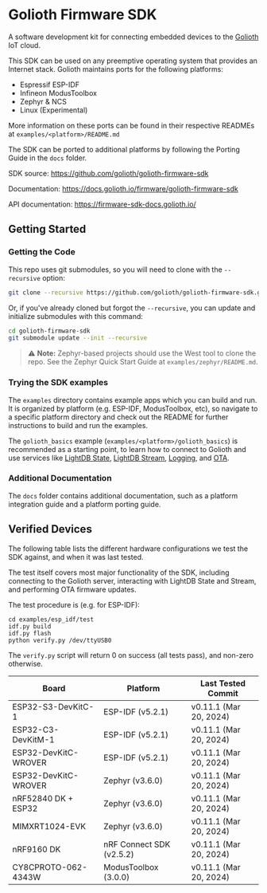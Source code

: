 # Golioth Firmware SDK

A software development kit for connecting embedded devices to the
[Golioth](https://golioth.io) IoT cloud.

This SDK can be used on any preemptive operating system that provides an
Internet stack. Golioth maintains ports for the following platforms:

* Espressif ESP-IDF
* Infineon ModusToolbox
* Zephyr & NCS
* Linux (Experimental)

More information on these ports can be found in their respective READMEs at
`examples/<platform>/README.md`

The SDK can be ported to additional platforms by following the Porting Guide in
the `docs` folder.

SDK source: https://github.com/golioth/golioth-firmware-sdk

Documentation: https://docs.golioth.io/firmware/golioth-firmware-sdk

API documentation: https://firmware-sdk-docs.golioth.io/

## Getting Started

### Getting the Code

This repo uses git submodules, so you will need to clone with the `--recursive` option:

```sh
git clone --recursive https://github.com/golioth/golioth-firmware-sdk.git -b v0.11.1
```

Or, if you've already cloned but forgot the `--recursive`, you can update and
initialize submodules with this command:

```sh
cd golioth-firmware-sdk
git submodule update --init --recursive
```


> :warning: **Note:** Zephyr-based projects should use the West tool to clone the repo. See the
Zephyr Quick Start Guide at `examples/zephyr/README.md`.

### Trying the SDK examples

The `examples` directory contains example apps which you can build and run.
It is organized by platform (e.g. ESP-IDF, ModusToolbox, etc),
so navigate to a specific platform directory and check out the README for further
instructions to build and run the examples.

The `golioth_basics` example (`examples/<platform>/golioth_basics`) is recommended
as a starting point, to learn how to connect to Golioth and use services like
[LightDB State](https://docs.golioth.io/cloud/services/lightdb),
[LightDB Stream](https://docs.golioth.io/cloud/services/lightdb-stream),
[Logging](https://docs.golioth.io/cloud/services/logging),
and [OTA](https://docs.golioth.io/cloud/services/ota).

### Additional Documentation

The `docs` folder contains additional documentation, such as a platform
integration guide and a platform porting guide.

## Verified Devices

The following table lists the different hardware configurations we test the SDK against,
and when it was last tested.

The test itself covers most major functionality of the SDK, including connecting
to the Golioth server, interacting with LightDB State and Stream, and performing
OTA firmware updates.

The test procedure is (e.g. for ESP-IDF):

```
cd examples/esp_idf/test
idf.py build
idf.py flash
python verify.py /dev/ttyUSB0
```

The `verify.py` script will return 0 on success (all tests pass), and non-zero otherwise.

| Board                | Platform                 | Last Tested Commit   |
| ---                  | ---                      | ---                  |
| ESP32-S3-DevKitC-1   | ESP-IDF (v5.2.1)         | v0.11.1 (Mar 20, 2024) |
| ESP32-C3-DevKitM-1   | ESP-IDF (v5.2.1)         | v0.11.1 (Mar 20, 2024) |
| ESP32-DevKitC-WROVER | ESP-IDF (v5.2.1)         | v0.11.1 (Mar 20, 2024) |
| ESP32-DevKitC-WROVER | Zephyr (v3.6.0)          | v0.11.1 (Mar 20, 2024) |
| nRF52840 DK + ESP32  | Zephyr (v3.6.0)          | v0.11.1 (Mar 20, 2024) |
| MIMXRT1024-EVK       | Zephyr (v3.6.0)          | v0.11.1 (Mar 20, 2024) |
| nRF9160 DK           | nRF Connect SDK (v2.5.2) | v0.11.1 (Mar 20, 2024) |
| CY8CPROTO-062-4343W  | ModusToolbox (3.0.0)     | v0.11.1 (Mar 20, 2024) |
